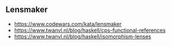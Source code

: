 Lensmaker
---------

- https://www.codewars.com/kata/lensmaker
- https://www.twanvl.nl/blog/haskell/cps-functional-references
- https://www.twanvl.nl/blog/haskell/isomorphism-lenses
